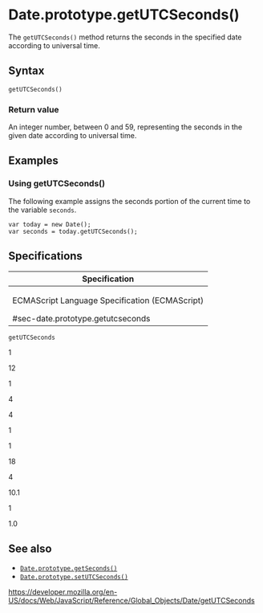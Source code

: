 Date.prototype.getUTCSeconds()
==============================

The `getUTCSeconds()` method returns the seconds in the specified date according to universal time.

Syntax
------

    getUTCSeconds()

### Return value

An integer number, between 0 and 59, representing the seconds in the given date according to universal time.

Examples
--------

### Using getUTCSeconds()

The following example assigns the seconds portion of the current time to the variable `seconds`.

    var today = new Date();
    var seconds = today.getUTCSeconds();

Specifications
--------------

<table><colgroup><col style="width: 100%" /></colgroup><thead><tr class="header"><th>Specification</th></tr></thead><tbody><tr class="odd"><td><p>ECMAScript Language Specification (ECMAScript)<br />
</p><span class="small">#sec-date.prototype.getutcseconds</span></td></tr></tbody></table>

`getUTCSeconds`

1

12

1

4

4

1

1

18

4

10.1

1

1.0

See also
--------

-   [`Date.prototype.getSeconds()`](getseconds)
-   [`Date.prototype.setUTCSeconds()`](setutcseconds)

<a href="https://developer.mozilla.org/en-US/docs/Web/JavaScript/Reference/Global_Objects/Date/getUTCSeconds" class="_attribution-link">https://developer.mozilla.org/en-US/docs/Web/JavaScript/Reference/Global_Objects/Date/getUTCSeconds</a>

